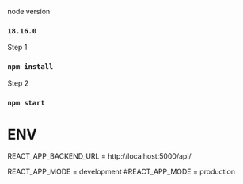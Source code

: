 node version
### `18.16.0`

Step 1

### `npm install`

Step 2

### `npm start`

# ENV

REACT_APP_BACKEND_URL = http://localhost:5000/api/

REACT_APP_MODE = development
#REACT_APP_MODE = production